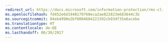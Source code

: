 ```yaml
---
redirect_url: https://docs.microsoft.com/information-protection/rms-client/client-admin-guide
ms.openlocfilehash: fd452e6d1948170760eca2ae822823e683644c3b
ms.sourcegitcommit: 04eb4990e2bf0004684221592cb93df35e6acebe
ms.translationtype: HT
ms.contentlocale: de-DE
ms.lasthandoff: 06/30/2017
---
```

